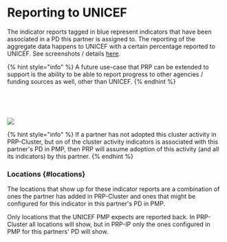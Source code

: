 # Reporting to UNICEF

The indicator reports tagged in blue represent indicators that have been associated in a PD this partner is assigned to. The reporting of the aggregate data happens to UNICEF with a certain percentage reported to UNICEF. See screenshots / details [here](../../ip-reporting/progress-reports/humanitarian-reports-hr.md#screenshots).

{% hint style="info" %}
A future use-case that PRP can be extended to support is the ability to be able to report progress to other agencies / funding sources as well, other than UNICEF.
{% endhint %}

​



​

![](https://lh5.googleusercontent.com/DuVM5B3FW43_8nR1SBV7qlwLrovWhe0xrowSR46VSMJi7XkR6r-6YwWA7wNri_h6RETahVfAh5XaqgYGYGn4Uw1tpgn4gAa0gQQVhGZn1Rvad4JVadYdp5BrIy_GGxGszg9cFaaq)

{% hint style="info" %}
If a partner has not adopted this cluster activity in PRP-Cluster, but on of the cluster activity indicators is associated with this partner's PD in PMP, then PRP will assume adoption of this activity \(and all its indicators\) by this partner.
{% endhint %}

### Locations {#locations}

The locations that show up for these indicator reports are a combination of ones the partner has added in PRP-Cluster and ones that might be configured for this indicator in this partner's PD in PMP.

Only locations that the UNICEF PMP expects are reported back. In PRP-Cluster all locations will show, but in PRP-IP only the ones configured in PMP for this partners' PD will show.

